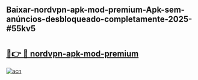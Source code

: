 ## Baixar-nordvpn-apk-mod-premium-Apk-sem-anúncios-desbloqueado-completamente-2025-#55kv5

# <h2><a href="https://ainizakaria.my?title=nordvpn-apk-mod-premium&ref=20M">🔗👉 🔴 nordvpn-apk-mod-premium</a></h2>

[![acn](https://github.com/user-attachments/assets/0f9c940e-d8b0-45ae-aac7-cd30a18b3e1c)](https://ainizakaria.my?title=nordvpn-apk-mod-premium&ref=20M)

